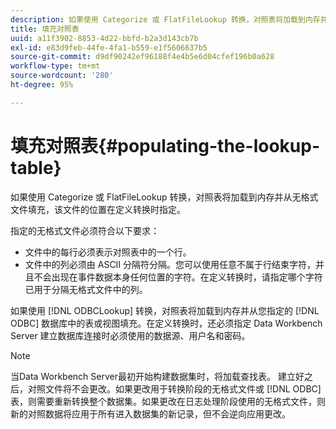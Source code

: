 ```yaml
---
description: 如果使用 Categorize 或 FlatFileLookup 转换，对照表将加载到内存并从无格式文件填充，该文件的位置在定义转换时指定。
title: 填充对照表
uuid: a11f3902-8853-4d22-bbfd-b2a3d143cb7b
exl-id: e83d9feb-44fe-4fa1-b559-e1f5606637b5
source-git-commit: d9df90242ef96188f4e4b5e6d04cfef196b0a628
workflow-type: tm+mt
source-wordcount: '280'
ht-degree: 95%

---
```


# 填充对照表{#populating-the-lookup-table}

如果使用 Categorize 或 FlatFileLookup 转换，对照表将加载到内存并从无格式文件填充，该文件的位置在定义转换时指定。

指定的无格式文件必须符合以下要求：

* 文件中的每行必须表示对照表中的一个行。
* 文件中的列必须由 ASCII 分隔符分隔。您可以使用任意不属于行结束字符，并且不会出现在事件数据本身任何位置的字符。在定义转换时，请指定哪个字符已用于分隔无格式文件中的列。

如果使用 [!DNL ODBCLookup] 转换，对照表将加载到内存并从您指定的 [!DNL ODBC] 数据库中的表或视图填充。在定义转换时，还必须指定 Data Workbench Server 建立数据库连接时必须使用的数据源、用户名和密码。

>[!NOTE]
>
>当Data Workbench Server最初开始构建数据集时，将加载查找表。 建立好之后，对照文件将不会更改。如果更改用于转换阶段的无格式文件或 [!DNL ODBC] 表，则需要重新转换整个数据集。如果更改在日志处理阶段使用的无格式文件，则新的对照数据将应用于所有进入数据集的新记录，但不会逆向应用更改。
